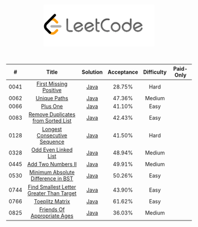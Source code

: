 <p align="center"><img width="300" src="https://raw.githubusercontent.com/ZhaoxiZhang/LeetCodeCrawler/master/pictures/site-logo.png"></p>

<p align="center">
    <img src="https://img.shields.io/badge/11/1040-Solved/Total-blue.svg" alt="">
    <img src="https://img.shields.io/badge/Easy-5-green.svg" alt="">
    <img src="https://img.shields.io/badge/Medium-4-orange.svg" alt="">
    <img src="https://img.shields.io/badge/Hard-2-red.svg" alt="">
</p>

| # | Title | Solution | Acceptance | Difficulty | Paid-Only
|:--:|:-----:|:---------:|:----:|:----:|:----:|
| 0041 | [First Missing Positive](./problems/0041.first-missing-positive/first-missing-positive.md) | [Java](./problems/0041.first-missing-positive/first-missing-positive.java)  | 28.75% | Hard |   |
| 0062 | [Unique Paths](./problems/0062.unique-paths/unique-paths.md) | [Java](./problems/0062.unique-paths/unique-paths.java)  | 47.36% | Medium |   |
| 0066 | [Plus One](./problems/0066.plus-one/plus-one.md) | [Java](./problems/0066.plus-one/plus-one.java)  | 41.10% | Easy |   |
| 0083 | [Remove Duplicates from Sorted List](./problems/0083.remove-duplicates-from-sorted-list/remove-duplicates-from-sorted-list.md) | [Java](./problems/0083.remove-duplicates-from-sorted-list/remove-duplicates-from-sorted-list.java)  | 42.43% | Easy |   |
| 0128 | [Longest Consecutive Sequence](./problems/0128.longest-consecutive-sequence/longest-consecutive-sequence.md) | [Java](./problems/0128.longest-consecutive-sequence/longest-consecutive-sequence.java)  | 41.50% | Hard |   |
| 0328 | [Odd Even Linked List](./problems/0328.odd-even-linked-list/odd-even-linked-list.md) | [Java](./problems/0328.odd-even-linked-list/odd-even-linked-list.java)  | 48.94% | Medium |   |
| 0445 | [Add Two Numbers II](./problems/0445.add-two-numbers-ii/add-two-numbers-ii.md) | [Java](./problems/0445.add-two-numbers-ii/add-two-numbers-ii.java)  | 49.91% | Medium |   |
| 0530 | [Minimum Absolute Difference in BST](./problems/0530.minimum-absolute-difference-in-bst/minimum-absolute-difference-in-bst.md) | [Java](./problems/0530.minimum-absolute-difference-in-bst/minimum-absolute-difference-in-bst.java)  | 50.26% | Easy |   |
| 0744 | [Find Smallest Letter Greater Than Target](./problems/0744.find-smallest-letter-greater-than-target/find-smallest-letter-greater-than-target.md) | [Java](./problems/0744.find-smallest-letter-greater-than-target/find-smallest-letter-greater-than-target.java)  | 43.90% | Easy |   |
| 0766 | [Toeplitz Matrix](./problems/0766.toeplitz-matrix/toeplitz-matrix.md) | [Java](./problems/0766.toeplitz-matrix/toeplitz-matrix.java)  | 61.62% | Easy |   |
| 0825 | [Friends Of Appropriate Ages](./problems/0825.friends-of-appropriate-ages/friends-of-appropriate-ages.md) | [Java](./problems/0825.friends-of-appropriate-ages/friends-of-appropriate-ages.java)  | 36.03% | Medium |   |
